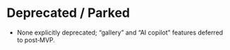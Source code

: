 # Deprecated / Parked

- None explicitly deprecated; “gallery” and “AI copilot” features deferred to post‑MVP.

